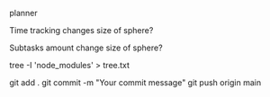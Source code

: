 planner

Time tracking changes  size of sphere?

Subtasks amount change size of sphere?

tree -I 'node_modules' > tree.txt     



git add .
git commit -m "Your commit message"
git push origin main
